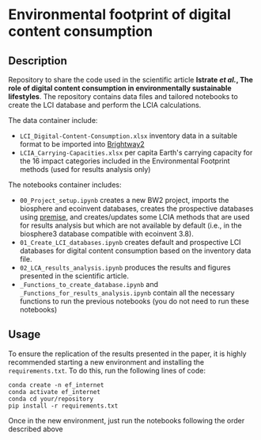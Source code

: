 # Environmental footprint of digital content consumption

## Description

Repository to share the code used in the scientific article **Istrate *et al.*, The role of digital content consumption in environmentally sustainable lifestyles**. The repository contains data files and tailored notebooks to create the LCI database and perform the LCIA calculations.

The data container include:
- `LCI_Digital-Content-Consumption.xlsx` inventory data in a suitable format to be imported into [Brightway2](https://github.com/brightway-lca)
- `LCIA_Carrying-Capacities.xlsx` per capita Earth's carrying capacity for the 16 impact categories included in the Environmental Footprint methods (used for results analysis only)

The notebooks container includes:
- `00_Project_setup.ipynb` creates a new BW2 project, imports the biosphere and ecoinvent databases, creates the prospective databases using [premise](https://github.com/polca/premise), and creates/updates some LCIA methods that are used for results analysis but which are not available by default (i.e., in the biosphere3 database compatible with ecoinvent 3.8).
- `01_Create_LCI_databases.ipynb` creates default and prospective LCI databases for digital content consumption based on the inventory data file.
- `02_LCA_results_analysis.ipynb` produces the results and figures presented in the scientific article.
- `_Functions_to_create_database.ipynb` and `_Functions_for_results_analysis.ipynb` contain all the necessary functions to run the previous notebooks (you do not need to run these notebooks)

## Usage

To ensure the replication of the results presented in the paper, it is highly recommended starting a new environment and installing the `requirements.txt`. To do this, run the following lines of code:

```
conda create -n ef_internet
conda activate ef_internet
conda cd your/repository
pip install -r requirements.txt
```

Once in the new environment, just run the notebooks following the order described above

